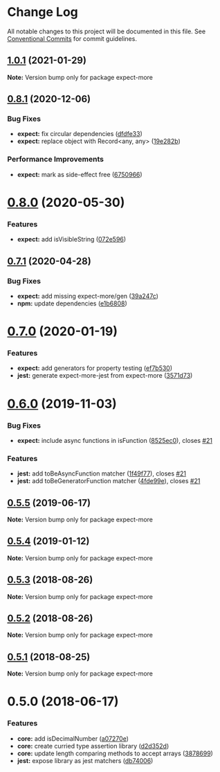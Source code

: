 # Change Log

All notable changes to this project will be documented in this file.
See [Conventional Commits](https://conventionalcommits.org) for commit guidelines.

## [1.0.1](https://github.com/JamieMason/expect-more/compare/expect-more@0.8.1...expect-more@1.0.1) (2021-01-29)

**Note:** Version bump only for package expect-more





## [0.8.1](https://github.com/JamieMason/expect-more/compare/expect-more@0.8.0...expect-more@0.8.1) (2020-12-06)


### Bug Fixes

* **expect:** fix circular dependencies ([dfdfe33](https://github.com/JamieMason/expect-more/commit/dfdfe335e96dbd2049ceab5ae2f59b9c5ba44288))
* **expect:** replace object with Record<any, any> ([19e282b](https://github.com/JamieMason/expect-more/commit/19e282b83ab3485081e8c9aed3db210bd09b7595))


### Performance Improvements

* **expect:** mark as side-effect free ([6750966](https://github.com/JamieMason/expect-more/commit/6750966d07bbbea2d0f24f5c5ef1dfe61ecb8676))





# [0.8.0](https://github.com/JamieMason/expect-more/compare/expect-more@0.7.1...expect-more@0.8.0) (2020-05-30)


### Features

* **expect:** add isVisibleString ([072e596](https://github.com/JamieMason/expect-more/commit/072e596a40ce6325ca717d78501a4a230f48da89))





## [0.7.1](https://github.com/JamieMason/expect-more/compare/expect-more@0.7.0...expect-more@0.7.1) (2020-04-28)


### Bug Fixes

* **expect:** add missing expect-more/gen ([39a247c](https://github.com/JamieMason/expect-more/commit/39a247c4753d6009000817733d84fa32fe9d3c5c))
* **npm:** update dependencies ([e1b6808](https://github.com/JamieMason/expect-more/commit/e1b68088c06f9df88a7f100922c7b2449c5ce9c2))





# [0.7.0](https://github.com/JamieMason/expect-more/compare/expect-more@0.6.0...expect-more@0.7.0) (2020-01-19)


### Features

* **expect:** add generators for property testing ([ef7b530](https://github.com/JamieMason/expect-more/commit/ef7b5307a15167f2bf3e017e6dae4d6c5ac9626e))
* **jest:** generate expect-more-jest from expect-more ([3571d73](https://github.com/JamieMason/expect-more/commit/3571d733d87955351aa38140e6cd4bef1c7a8dc2))





# [0.6.0](https://github.com/JamieMason/expect-more/compare/expect-more@0.5.5...expect-more@0.6.0) (2019-11-03)


### Bug Fixes

* **expect:** include async functions in isFunction ([8525ec0](https://github.com/JamieMason/expect-more/commit/8525ec0c423dd378b2f69784f6efbb435c6fa355)), closes [#21](https://github.com/JamieMason/expect-more/issues/21)


### Features

* **jest:** add toBeAsyncFunction matcher ([1f49f77](https://github.com/JamieMason/expect-more/commit/1f49f771e8c0543b1e57e8435e9d69859574d913)), closes [#21](https://github.com/JamieMason/expect-more/issues/21)
* **jest:** add toBeGeneratorFunction matcher ([4fde99e](https://github.com/JamieMason/expect-more/commit/4fde99e485a35403dd5c139c5b2a0b932a1833dd)), closes [#21](https://github.com/JamieMason/expect-more/issues/21)





## [0.5.5](https://github.com/JamieMason/expect-more/compare/expect-more@0.5.4...expect-more@0.5.5) (2019-06-17)

**Note:** Version bump only for package expect-more





## [0.5.4](https://github.com/JamieMason/expect-more/compare/expect-more@0.5.3...expect-more@0.5.4) (2019-01-12)

**Note:** Version bump only for package expect-more





<a name="0.5.3"></a>
## [0.5.3](https://github.com/JamieMason/expect-more/compare/expect-more@0.5.2...expect-more@0.5.3) (2018-08-26)

**Note:** Version bump only for package expect-more





<a name="0.5.2"></a>

## [0.5.2](https://github.com/JamieMason/expect-more/compare/expect-more@0.5.1...expect-more@0.5.2) (2018-08-26)

**Note:** Version bump only for package expect-more

<a name="0.5.1"></a>

## [0.5.1](https://github.com/JamieMason/expect-more/compare/expect-more@0.5.0...expect-more@0.5.1) (2018-08-25)

**Note:** Version bump only for package expect-more

<a name="0.5.0"></a>

# 0.5.0 (2018-06-17)

### Features

- **core:** add isDecimalNumber ([a07270e](https://github.com/JamieMason/expect-more/commit/a07270e))
- **core:** create curried type assertion library ([d2d352d](https://github.com/JamieMason/expect-more/commit/d2d352d))
- **core:** update length comparing methods to accept arrays
  ([3878699](https://github.com/JamieMason/expect-more/commit/3878699))
- **jest:** expose library as jest matchers ([db74006](https://github.com/JamieMason/expect-more/commit/db74006))

